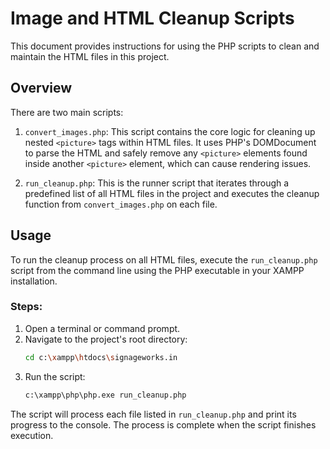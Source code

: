 # Image and HTML Cleanup Scripts

This document provides instructions for using the PHP scripts to clean and maintain the HTML files in this project.

## Overview

There are two main scripts:

1.  `convert_images.php`: This script contains the core logic for cleaning up nested `<picture>` tags within HTML files. It uses PHP's DOMDocument to parse the HTML and safely remove any `<picture>` elements found inside another `<picture>` element, which can cause rendering issues.

2.  `run_cleanup.php`: This is the runner script that iterates through a predefined list of all HTML files in the project and executes the cleanup function from `convert_images.php` on each file.

## Usage

To run the cleanup process on all HTML files, execute the `run_cleanup.php` script from the command line using the PHP executable in your XAMPP installation.

### Steps:

1.  Open a terminal or command prompt.
2.  Navigate to the project's root directory:
    ```sh
    cd c:\xampp\htdocs\signageworks.in
    ```
3.  Run the script:
    ```sh
    c:\xampp\php\php.exe run_cleanup.php
    ```

The script will process each file listed in `run_cleanup.php` and print its progress to the console. The process is complete when the script finishes execution.
